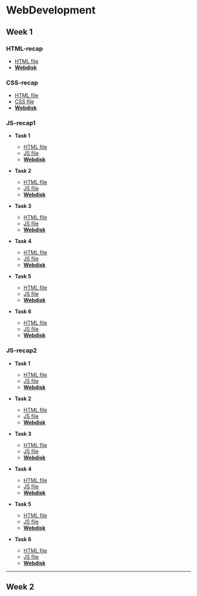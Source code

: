 # WebDevelopment

## Week 1
### HTML-recap
- [HTML file](https://github.com/RedEyeSH/WebCourse/blob/7e29ba2142751af06785c5ef0d1b23e25f58d9ae/Week1/HTML-recap/main.html)
- **[Webdisk](https://users.metropolia.fi/~quangth/WebCourse/Week1/HTML-recap/main.html)**

### CSS-recap
- [HTML file](https://github.com/RedEyeSH/WebCourse/blob/fd443697be72cd79e579166d27ee859530ba6016/Week1/CSS-recap/main.html)
- [CSS file](https://github.com/RedEyeSH/WebCourse/blob/fd443697be72cd79e579166d27ee859530ba6016/Week1/CSS-recap/style.css)
- **[Webdisk](https://users.metropolia.fi/~quangth/WebCourse/Week1/CSS-recap/main.html)**

### JS-recap1
- **Task 1**
   - [HTML file](https://github.com/RedEyeSH/WebCourse/blob/fd443697be72cd79e579166d27ee859530ba6016/Week1/JS-recap1/t1/main.html)
   - [JS file](https://github.com/RedEyeSH/WebCourse/blob/fd443697be72cd79e579166d27ee859530ba6016/Week1/JS-recap1/t1/script.js)
   - **[Webdisk](https://users.metropolia.fi/~quangth/WebCourse/Week1/JS-recap1/t1/main.html)**

- **Task 2**
   - [HTML file](https://github.com/RedEyeSH/WebCourse/blob/fd443697be72cd79e579166d27ee859530ba6016/Week1/JS-recap1/t2/main.html)
   - [JS file](https://github.com/RedEyeSH/WebCourse/blob/fd443697be72cd79e579166d27ee859530ba6016/Week1/JS-recap1/t2/script.js)
   - **[Webdisk](https://users.metropolia.fi/~quangth/WebCourse/Week1/JS-recap1/t2/main.html)**

- **Task 3**
   - [HTML file](https://github.com/RedEyeSH/WebCourse/blob/fd443697be72cd79e579166d27ee859530ba6016/Week1/JS-recap1/t3/main.html)
   - [JS file](https://github.com/RedEyeSH/WebCourse/blob/fd443697be72cd79e579166d27ee859530ba6016/Week1/JS-recap1/t3/script.js)
   - **[Webdisk](https://users.metropolia.fi/~quangth/WebCourse/Week1/JS-recap1/t3/main.html)**
   
- **Task 4**
   - [HTML file](https://github.com/RedEyeSH/WebCourse/blob/fd443697be72cd79e579166d27ee859530ba6016/Week1/JS-recap1/t4/main.html)
   - [JS file](https://github.com/RedEyeSH/WebCourse/blob/fd443697be72cd79e579166d27ee859530ba6016/Week1/JS-recap1/t4/script.js)
   - **[Webdisk](https://users.metropolia.fi/~quangth/WebCourse/Week1/JS-recap1/t4/main.html)**
   
- **Task 5**
   - [HTML file](https://github.com/RedEyeSH/WebCourse/blob/fd443697be72cd79e579166d27ee859530ba6016/Week1/JS-recap1/t5/main.html)
   - [JS file](https://github.com/RedEyeSH/WebCourse/blob/fd443697be72cd79e579166d27ee859530ba6016/Week1/JS-recap1/t5/script.js)
   - **[Webdisk](https://users.metropolia.fi/~quangth/WebCourse/Week1/JS-recap1/t5/main.html)**
   
- **Task 6**
   - [HTML file](https://github.com/RedEyeSH/WebCourse/blob/fd443697be72cd79e579166d27ee859530ba6016/Week1/JS-recap1/t6/main.html)
   - [JS file](https://github.com/RedEyeSH/WebCourse/blob/fd443697be72cd79e579166d27ee859530ba6016/Week1/JS-recap1/t6/script.js)
   - **[Webdisk](https://users.metropolia.fi/~quangth/WebCourse/Week1/JS-recap1/t6/main.html)**
   
### JS-recap2
- **Task 1**
   - [HTML file](https://github.com/RedEyeSH/WebCourse/blob/44c49b9c268052b9d27436d20fa5ff5c2bffa434/Week1/JS-recap2/t1/main.html)
   - [JS file](https://github.com/RedEyeSH/WebCourse/blob/44c49b9c268052b9d27436d20fa5ff5c2bffa434/Week1/JS-recap2/t1/script.js)
   - **[Webdisk](https://users.metropolia.fi/~quangth/WebCourse/Week1/JS-recap2/t1/main.html)**

- **Task 2**
   - [HTML file](https://github.com/RedEyeSH/WebCourse/blob/44c49b9c268052b9d27436d20fa5ff5c2bffa434/Week1/JS-recap2/t2/main.html)
   - [JS file](https://github.com/RedEyeSH/WebCourse/blob/44c49b9c268052b9d27436d20fa5ff5c2bffa434/Week1/JS-recap2/t2/script.js)
   - **[Webdisk](https://users.metropolia.fi/~quangth/WebCourse/Week1/JS-recap2/t2/main.html)**

- **Task 3**
   - [HTML file](https://github.com/RedEyeSH/WebCourse/blob/44c49b9c268052b9d27436d20fa5ff5c2bffa434/Week1/JS-recap2/t3/main.html)
   - [JS file](https://github.com/RedEyeSH/WebCourse/blob/44c49b9c268052b9d27436d20fa5ff5c2bffa434/Week1/JS-recap2/t3/script.js)
   - **[Webdisk](https://users.metropolia.fi/~quangth/WebCourse/Week1/JS-recap2/t3/main.html)**
   
- **Task 4**
   - [HTML file](https://github.com/RedEyeSH/WebCourse/blob/44c49b9c268052b9d27436d20fa5ff5c2bffa434/Week1/JS-recap2/t4/main.html)
   - [JS file](https://github.com/RedEyeSH/WebCourse/blob/44c49b9c268052b9d27436d20fa5ff5c2bffa434/Week1/JS-recap2/t4/script.js)
   - **[Webdisk](https://users.metropolia.fi/~quangth/WebCourse/Week1/JS-recap2/t4/main.html)**
   
- **Task 5**
   - [HTML file](https://github.com/RedEyeSH/WebCourse/blob/44c49b9c268052b9d27436d20fa5ff5c2bffa434/Week1/JS-recap2/t5/main.html)
   - [JS file](https://github.com/RedEyeSH/WebCourse/blob/44c49b9c268052b9d27436d20fa5ff5c2bffa434/Week1/JS-recap2/t5/script.js)
   - **[Webdisk](https://users.metropolia.fi/~quangth/WebCourse/Week1/JS-recap2/t5/main.html)**
   
- **Task 6**
   - [HTML file](https://github.com/RedEyeSH/WebCourse/blob/44c49b9c268052b9d27436d20fa5ff5c2bffa434/Week1/JS-recap2/t6/main.html)
   - [JS file](https://github.com/RedEyeSH/WebCourse/blob/44c49b9c268052b9d27436d20fa5ff5c2bffa434/Week1/JS-recap2/t6/script.js)
   - **[Webdisk](https://users.metropolia.fi/~quangth/WebCourse/Week1/JS-recap2/t6/main.html)**

---

## Week 2
